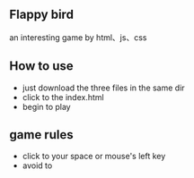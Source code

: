 ## Flappy bird
an interesting game by html、js、css

## How to use
- just download the three files in the same dir
- click to the index.html
- begin to play

## game rules
- click to your space or mouse's left key   
- avoid to 
